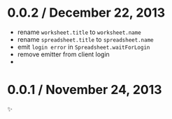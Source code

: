 0.0.2 / December 22, 2013
==================
- rename `worksheet.title` to `worksheet.name`
- rename `spreadsheet.title` to `spreadsheet.name`
- emit `login error` in `Spreadsheet.waitForLogin`
- remove emitter from client login
- 

0.0.1 / November 24, 2013
==================
:sparkles: